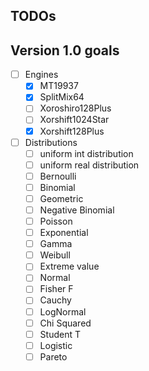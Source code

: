 ## TODOs

## Version 1.0 goals

- [ ] Engines
    - [x] MT19937
    - [x] SplitMix64
    - [ ] Xoroshiro128Plus
    - [ ] Xorshift1024Star
    - [x] Xorshift128Plus
- [ ] Distributions
    - [ ] uniform int distribution
    - [ ] uniform real distribution
    - [ ] Bernoulli
    - [ ] Binomial
    - [ ] Geometric
    - [ ] Negative Binomial
    - [ ] Poisson
    - [ ] Exponential
    - [ ] Gamma
    - [ ] Weibull
    - [ ] Extreme value
    - [ ] Normal
    - [ ] Fisher F
    - [ ] Cauchy
    - [ ] LogNormal
    - [ ] Chi Squared
    - [ ] Student T
    - [ ] Logistic
    - [ ] Pareto
